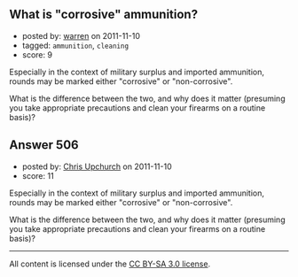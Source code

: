 ## What is "corrosive" ammunition?

- posted by: [warren](https://stackexchange.com/users/-1/143-warren) on 2011-11-10
- tagged: `ammunition`, `cleaning`
- score: 9

Especially in the context of military surplus and imported ammunition, rounds may be marked either "corrosive" or "non-corrosive".

What is the difference between the two, and why does it matter (presuming you take appropriate precautions and clean your firearms on a routine basis)?


## Answer 506

- posted by: [Chris Upchurch](https://stackexchange.com/users/-1/79-chris-upchurch) on 2011-11-10
- score: 11

Especially in the context of military surplus and imported ammunition, rounds may be marked either "corrosive" or "non-corrosive".

What is the difference between the two, and why does it matter (presuming you take appropriate precautions and clean your firearms on a routine basis)?



---

All content is licensed under the [CC BY-SA 3.0 license](https://creativecommons.org/licenses/by-sa/3.0/).
